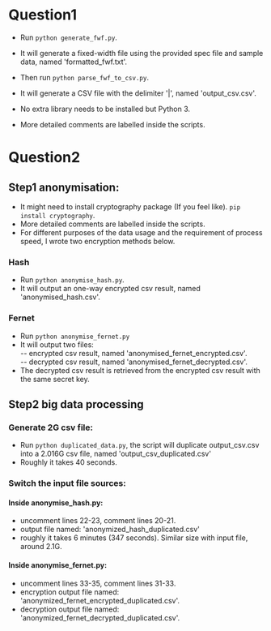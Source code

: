 # Question1
- Run
```python generate_fwf.py```.
- It will generate a fixed-width file using the provided spec file and sample data, named 'formatted_fwf.txt'.

- Then run 
```python parse_fwf_to_csv.py```.
- It will generate a CSV file with the delimiter '|', named 'output_csv.csv'.
- No extra library needs to be installed but Python 3.
- More detailed comments are labelled inside the scripts.


# Question2
## Step1 anonymisation:
- It might need to install cryptography package (If you feel like).
```pip install cryptography```.
- More detailed comments are labelled inside the scripts.
- For different purposes of the data usage and the requirement of process speed, I wrote two encryption methods below.

### Hash
- Run
```python anonymise_hash.py```.
- It will output an one-way encrypted csv result, named 'anonymised_hash.csv'.

### Fernet
- Run 
```python anonymise_fernet.py```
- It will output two files:<br>
-- encrypted csv result, named 'anonymised_fernet_encrypted.csv'.<br>
-- decrypted csv result, named 'anonymised_fernet_decrypted.csv'.<br>
- The decrypted csv result is retrieved from the encrypted csv result with the same secret key.

## Step2 big data processing
### Generate 2G csv file:
- Run ```python duplicated_data.py```, the script will duplicate output_csv.csv into a 2.016G csv file, named 'output_csv_duplicated.csv'
- Roughly it takes 40 seconds.

### Switch the input file sources:
#### Inside anonymise_hash.py:
- uncomment lines 22-23, comment lines 20-21.
- output file named: 'anonymized_hash_duplicated.csv'
- roughly it takes 6 minutes  (347 seconds). Similar size with input file, around 2.1G.

#### Inside anonymise_fernet.py:
- uncomment lines 33-35, comment lines 31-33.
- encryption output file named: 'anonymized_fernet_encrypted_duplicated.csv'.
- decryption output file named: 'anonymized_fernet_decrypted_duplicated.csv'.


